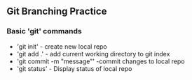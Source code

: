 ## Git Branching Practice


### Basic 'git' commands

* 'git init' - create new local repo
* 'git add .' - add current working directory to git index
* 'git commit -m "message"' -commit changes to local repo
* 'git status' - Display status of local repo
